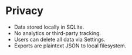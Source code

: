 # Privacy

- Data stored locally in SQLite.
- No analytics or third-party tracking.
- Users can delete all data via Settings.
- Exports are plaintext JSON to local filesystem.
